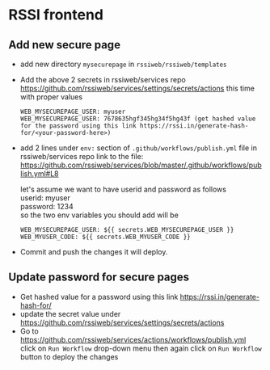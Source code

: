 # RSSI frontend

## Add new secure page
- add new directory `mysecurepage` in `rssiweb/rssiweb/templates`
- Add the above 2 secrets in rssiweb/services repo
  https://github.com/rssiweb/services/settings/secrets/actions
  this time with proper values
  ```
  WEB_MYSECUREPAGE_USER: myuser
  WEB_MYSECUREPAGE_USER: 7678635hgf345hg34f5hg43f (get hashed value for the password using this link https://rssi.in/generate-hash-for/<your-password-here>)
- add 2 lines under `env:` section of `.github/workflows/publish.yml` file in rssiweb/services repo
  link to the file: https://github.com/rssiweb/services/blob/master/.github/workflows/publish.yml#L8

  let's assume we want to have userid and password as follows\
  userid: myuser\
  password: 1234\
  so the two env variables you should add will be
  ```
  WEB_MYSECUREPAGE_USER: ${{ secrets.WEB_MYSECUREPAGE_USER }}
  WEB_MYUSER_CODE: ${{ secrets.WEB_MYUSER_CODE }}
  ```
- Commit and push the changes it will deploy.

## Update password for secure pages
- Get hashed value for a password using this link
  https://rssi.in/generate-hash-for/<your-password-here>
- update the secret value under https://github.com/rssiweb/services/settings/secrets/actions
- Go to https://github.com/rssiweb/services/actions/workflows/publish.yml
  click on `Run Workflow` drop-down menu then again click on `Run Workflow` button to deploy the changes
